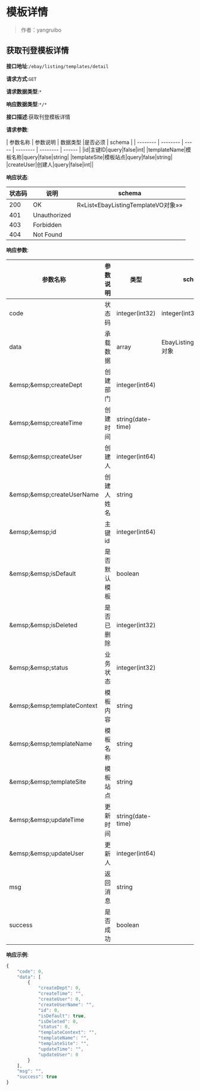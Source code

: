 # 模板详情

> 作者：yangruibo

## 获取刊登模板详情


**接口地址**:`/ebay/listing/templates/detail`


**请求方式**:`GET`


**请求数据类型**:`*`


**响应数据类型**:`*/*`


**接口描述**:获取刊登模板详情


**请求参数**:


| 参数名称 | 参数说明 |  数据类型 |是否必须 |  schema |
| -------- | -------- | ----- | -------- | -------- | ------ |
|id|主键ID|query|false|int|
|templateName|模板名称|query|false|string|
|templateSite|模板站点|query|false|string|
|createUser|创建人|query|false|int||



**响应状态**:


| 状态码 | 说明 | schema |
| -------- | -------- | ----- | 
|200|OK|R«List«EbayListingTemplateVO对象»»|
|401|Unauthorized||
|403|Forbidden||
|404|Not Found|||



**响应参数**:


| 参数名称 | 参数说明 | 类型 | schema |
| -------- | -------- | ----- |----- | 
|code|状态码|integer(int32)|integer(int32)|
|data|承载数据|array|EbayListingTemplateVO对象|
|&amp;emsp;&amp;emsp;createDept|创建部门|integer(int64)||
|&amp;emsp;&amp;emsp;createTime|创建时间|string(date-time)||
|&amp;emsp;&amp;emsp;createUser|创建人|integer(int64)||
|&amp;emsp;&amp;emsp;createUserName|创建人姓名|string||
|&amp;emsp;&amp;emsp;id|主键id|integer(int64)||
|&amp;emsp;&amp;emsp;isDefault|是否默认模板|boolean||
|&amp;emsp;&amp;emsp;isDeleted|是否已删除|integer(int32)||
|&amp;emsp;&amp;emsp;status|业务状态|integer(int32)||
|&amp;emsp;&amp;emsp;templateContext|模板内容|string||
|&amp;emsp;&amp;emsp;templateName|模板名称|string||
|&amp;emsp;&amp;emsp;templateSite|模板站点|string||
|&amp;emsp;&amp;emsp;updateTime|更新时间|string(date-time)||
|&amp;emsp;&amp;emsp;updateUser|更新人|integer(int64)||
|msg|返回消息|string||
|success|是否成功|boolean||


**响应示例**:
```javascript
{
	"code": 0,
	"data": [
		{
			"createDept": 0,
			"createTime": "",
			"createUser": 0,
			"createUserName": "",
			"id": 0,
			"isDefault": true,
			"isDeleted": 0,
			"status": 0,
			"templateContext": "",
			"templateName": "",
			"templateSite": "",
			"updateTime": "",
			"updateUser": 0
		}
	],
	"msg": "",
	"success": true
}
```